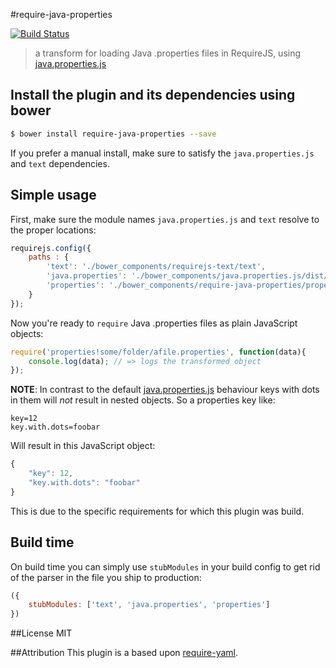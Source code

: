 #require-java-properties

[![Build Status](https://travis-ci.org/martinth/require-java-properties.svg?branch=master)](https://travis-ci.org/martinth/require-java-properties)

> a transform for loading Java .properties files in RequireJS, using [java.properties.js][1]

## Install the plugin and its dependencies using bower
```sh
$ bower install require-java-properties --save
```
If you prefer a manual install, make sure to satisfy the `java.properties.js` and `text` dependencies.

## Simple usage
First, make sure the module names `java.properties.js` and `text` resolve to the proper locations:
```js
requirejs.config({
    paths : {
        'text': './bower_components/requirejs-text/text',
        'java.properties': './bower_components/java.properties.js/dist/amd/java.properties',
        'properties': './bower_components/require-java-properties/properties'
    }
});
```

Now you're ready to `require` Java .properties files as plain JavaScript objects:
```js
require('properties!some/folder/afile.properties', function(data){
    console.log(data); // => logs the transformed object
});
```
**NOTE**: In contrast to the default [java.properties.js][1] behaviour keys with dots in them will *not* result in nested
objects. So a properties key like:
```
key=12
key.with.dots=foobar 
```
Will result in this JavaScript object:
```js
{
    "key": 12,
    "key.with.dots": "foobar"
} 
```
This is due to the specific requirements for which this plugin was build.

## Build time
On build time you can simply use `stubModules` in your build config to get rid of the parser in the file you ship to production:
```js
({
    stubModules: ['text', 'java.properties', 'properties']
})
```

##License
MIT

##Attribution
This plugin is a based upon [require-yaml](https://github.com/m90/require-yaml).

[1]: https://github.com/mattdsteele/java-properties